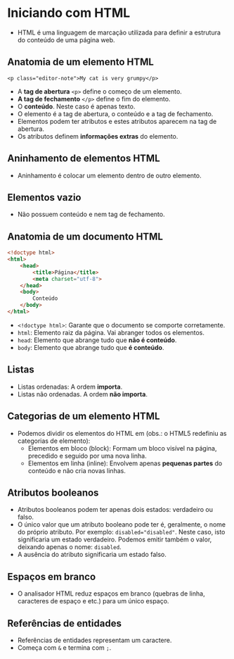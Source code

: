 # Iniciando com HTML

- HTML é uma linguagem de marcação utilizada para definir a estrutura do conteúdo de uma página web.

## Anatomia de um elemento HTML

```
<p class="editor-note">My cat is very grumpy</p>
```

- A **tag de abertura** `<p>` define o começo de um elemento.
- **A tag de fechamento** `</p>` define o fim do elemento.
- O **conteúdo**. Neste caso é apenas texto.
- O elemento é a tag de abertura, o conteúdo e a tag de fechamento.
- Elementos podem ter atributos e estes atributos aparecem na tag de abertura.
- Os atributos definem **informações extras** do elemento.

## Aninhamento de elementos HTML

- Aninhamento é colocar um elemento dentro de outro elemento.

## Elementos vazio

- Não possuem conteúdo e nem tag de fechamento.

## Anatomia de um documento HTML

```html
<!doctype html>
<html>
    <head>
    	<title>Página</title>
        <meta charset="utf-8">
    </head>
    <body>
    	Conteúdo
    </body>
</html>
```

- `<!doctype html>`: Garante que o documento se comporte corretamente.
- `html`: Elemento raiz da página. Vai abranger todos os elementos.
- `head`: Elemento que abrange tudo que **não é conteúdo**.
- `body`: Elemento que abrange tudo que **é conteúdo**.

## Listas

- Listas ordenadas: A ordem **importa**.
- Listas não ordenadas. A ordem **não importa**.

## Categorias de um elemento HTML

- Podemos dividir os elementos do HTML em (obs.: o HTML5 redefiniu as categorias de elemento):
  - Elementos em bloco (block): Formam um bloco visível na página, precedido e seguido por uma nova linha.
  - Elementos em linha (inline): Envolvem apenas **pequenas partes** do conteúdo e não cria novas linhas.

## Atributos booleanos

- Atributos booleanos podem ter apenas dois estados: verdadeiro ou falso.
- O único valor que um atributo booleano pode ter é, geralmente, o nome do próprio atributo. Por exemplo: `disabled="disabled"`. Neste caso, isto significaria um estado verdadeiro. Podemos emitir também o valor, deixando apenas o nome: `disabled`.
- A ausência do atributo significaria um estado falso.

## Espaços em branco

- O analisador HTML reduz espaços em branco (quebras de linha, caracteres de espaço e etc.) para um único espaço.

## Referências de entidades

- Referências de entidades representam um caractere.
- Começa com `&` e termina com `;`.